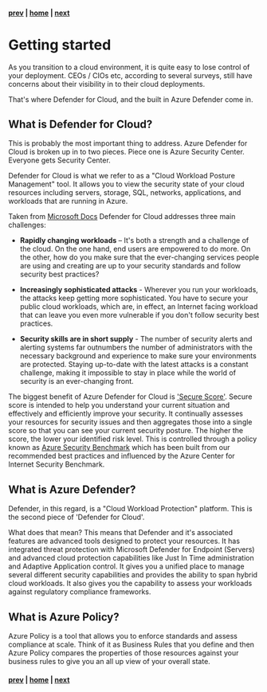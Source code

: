 #### [prev](./welcome.md) | [home](./welcome.md)  | [next](./take-aways.md)

# Getting started

As you transition to a cloud environment, it is quite easy to lose control of your deployment. CEOs / CIOs etc, according to several surveys, still have concerns about their visibility in to their cloud deployments.

That's where Defender for Cloud, and the built in Azure Defender come in.

## What is Defender for Cloud?

This is probably the most important thing to address. Azure Defender for Cloud is broken up in to two pieces. Piece one is Azure Security Center. Everyone gets Security Center. 

Defender for Cloud is what we refer to as a "Cloud Workload Posture Management" tool. It allows you to view the security state of your cloud resources including servers, storage, SQL, networks, applications, and workloads that are running in Azure.

Taken from [Microsoft Docs](https://docs.microsoft.com/en-us/azure/security-center/security-center-introduction) Defender for Cloud addresses three main challenges:

* **Rapidly changing workloads** – It's both a strength and a challenge of the cloud. On the one hand, end users are empowered to do more. On the other, how do you make sure that the ever-changing services people are using and creating are up to your security standards and follow security best practices?

* **Increasingly sophisticated attacks** - Wherever you run your workloads, the attacks keep getting more sophisticated. You have to secure your public cloud workloads, which are, in effect, an Internet facing workload that can leave you even more vulnerable if you don't follow security best practices.

* **Security skills are in short supply** - The number of security alerts and alerting systems far outnumbers the number of administrators with the necessary background and experience to make sure your environments are protected. Staying up-to-date with the latest attacks is a constant challenge, making it impossible to stay in place while the world of security is an ever-changing front.

The biggest benefit of Azure Defender for Cloud is ['Secure Score'](https://docs.microsoft.com/en-us/azure/security-center/secure-score-security-controls#security-controls-and-their-recommendations). Secure score is intended to help you understand your current situation and effectively and efficiently improve your security. It continually assesses your resources for security issues and then aggregates those into a single score so that you can see your current security posture. The higher the score, the lower your identified risk level. This is controlled through a policy known as [Azure Security Benchmark](https://docs.microsoft.com/en-us/security/benchmark/azure/baselines/security-center-security-baseline?toc=/azure/security-center/TOC.json) which has been built from our recommended best practices and influenced by the Azure Center for Internet Security Benchmark.

## What is Azure Defender?

Defender, in this regard, is a "Cloud Workload Protection" platform. This is the second piece of 'Defender for Cloud'. 

What does that mean? This means that Defender and it's associated features are advanced tools designed to protect your resources. It has integrated threat protection with Microsoft Defender for Endpoint (Servers) and advanced cloud protection capabilities like Just In Time administration and Adaptive Application control. It gives you a unified place to manage several different security capabilities and provides the ability to span hybrid cloud workloads. It also gives you the capability to assess your workloads against regulatory compliance frameworks.

## What is Azure Policy?

Azure Policy is a tool that allows you to enforce standards and assess compliance at scale. Think of it as Business Rules that you define and then Azure Policy compares the properties of those resources against your business rules to give you an all up view of your overall state.

#### [prev](./welcome.md) | [home](./welcome.md)  | [next](./take-aways.md)
